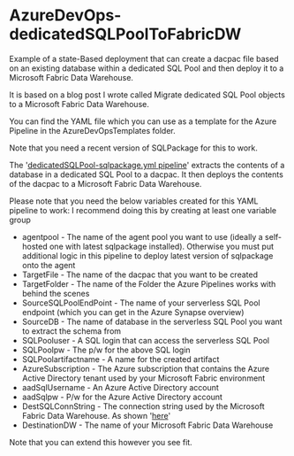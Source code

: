 # AzureDevOps-dedicatedSQLPoolToFabricDW
Example of a state-Based deployment that can create a dacpac file based on an existing database within a dedicated SQL Pool and then deploy it to a Microsoft Fabric Data Warehouse.

It is based on a blog post I wrote called Migrate dedicated SQL Pool objects to a Microsoft Fabric Data Warehouse.

You can find the YAML file which you can use as a template for the Azure Pipeline in the AzureDevOpsTemplates folder. 

Note that you need a recent version of SQLPackage for this to work.

The '[dedicatedSQLPool-sqlpackage.yml pipeline](https://github.com/kevchant/AzureDevOps-dedicatedSQLPoolToFabricDW/blob/main/AzureDevOpsTemplates/dedicatedSQLPool-sqlpackage.yml)' extracts the contents of a database in a dedicated SQL Pool to a dacpac. It then deploys the contents of the dacpac to a Microsoft Fabric Data Warehouse.

Please note that you need the below variables created for this YAML pipeline to work:
I recommend doing this by creating at least one variable group
*   agentpool - The name of the agent pool you want to use (ideally a self-hosted one with latest sqlpackage installed).
     Otherwise you must put additional logic in this pipeline to deploy latest version of sqlpackage onto the agent
*   TargetFile - The name of the dacpac that you want to be created
*   TargetFolder - The name of the Folder the Azure Pipelines works with behind the scenes
*   SourceSQLPoolEndPoint - The name of your serverless SQL Pool endpoint (which you can get in the Azure Synapse overview)
*   SourceDB - The name of database in the serverless SQL Pool you want to extract the schema from
*   SQLPooluser - A SQL login that can access the serverless SQL Pool
*   SQLPoolpw - The p/w for the above SQL login
*   SQLPoolartifactname - A name for the created artifact
*   AzureSubscription - The Azure subscription that contains the Azure Active Directory tenant used by your Microsoft Fabric environment
*   aadSqlUsername - An Azure Active Directory account
*   aadSqlpw - P/w for the Azure Active Directory account
*   DestSQLConnString - The connection string used by the Microsoft Fabric Data Warehouse. As shown '[here](https://learn.microsoft.com/en-us/fabric/data-warehouse/connectivity)'
*   DestinationDW - The name of your Microsoft Fabric Data Warehouse


Note that you can extend this however you see fit.

